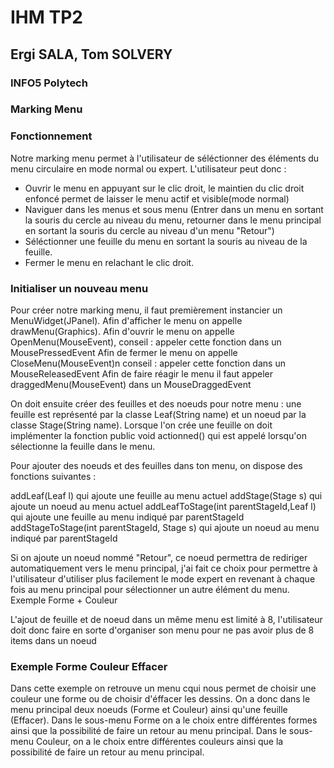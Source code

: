 # IHM TP2
## Ergi SALA, Tom SOLVERY
### INFO5 Polytech

### Marking Menu

### Fonctionnement 

Notre marking menu permet à l'utilisateur de séléctionner des éléments du menu circulaire en mode normal ou expert.
L'utilisateur peut donc :
 
 - Ouvrir le menu en appuyant sur le clic droit, le maintien du clic droit enfoncé permet de laisser le menu actif et visible(mode normal)
 - Naviguer dans les menus et sous menu (Entrer dans un menu en sortant la souris du cercle au niveau du menu, retourner dans le menu principal en sortant la souris du cercle au niveau d'un menu "Retour")
 - Séléctionner une feuille du menu en sortant la souris au niveau de la feuille.
 - Fermer le menu en relachant le clic droit.
 
 ### Initialiser un nouveau menu
 
 Pour créer notre marking menu, il faut premièrement instancier un MenuWidget(JPanel).
 Afin d'afficher le menu on appelle drawMenu(Graphics).
 Afin d'ouvrir le menu on appelle OpenMenu(MouseEvent), conseil : appeler cette fonction dans un MousePressedEvent
 Afin de fermer le menu on appelle CloseMenu(MouseEvent)n conseil : appeler cette fonction dans un MouseReleasedEvent
 Afin de faire réagir le menu il faut appeler draggedMenu(MouseEvent) dans un MouseDraggedEvent
 
 On doit ensuite créer des feuilles et des noeuds pour notre menu :
 une feuille est représenté par la classe Leaf(String name) et un noeud par la classe Stage(String name).
 Lorsque l'on crée une feuille on doit implémenter la fonction 
 public void actionned() qui est appelé lorsqu'on sélectionne la feuille dans le menu.
 
 Pour ajouter des noeuds et des feuilles dans ton menu, on dispose des fonctions suivantes : 
 
 addLeaf(Leaf l) qui ajoute une feuille au menu actuel
 addStage(Stage s) qui ajoute un noeud au menu actuel
 addLeafToStage(int parentStageId,Leaf l) qui ajoute une feuille au menu indiqué par parentStageId
 addStageToStage(int parentStageId, Stage s) qui ajoute un noeud au menu indiqué par parentStageId
 
 Si on ajoute un noeud nommé "Retour", ce noeud permettra de rediriger automatiquement vers le menu principal, j'ai fait ce choix pour
permettre à l'utilisateur d'utiliser plus facilement le mode expert en revenant à chaque fois au menu principal pour sélectionner un autre élément du menu. Exemple Forme + Couleur

L'ajout de feuille et de noeud dans un même menu est limité à 8, l'utilisateur doit donc faire en sorte d'organiser son menu pour ne pas avoir plus de 8 items dans un noeud

### Exemple Forme Couleur Effacer

Dans cette exemple on retrouve un menu cqui nous permet de choisir une couleur une forme ou de choisir d'éffacer les dessins.
On a donc dans le menu principal deux noeuds (Forme et Couleur) ainsi qu'une feuille (Effacer).
Dans le sous-menu Forme on a le choix entre différentes formes ainsi que la possibilité de faire un retour au menu principal.
Dans le sous-menu Couleur, on a le choix entre différentes couleurs ainsi que la possibilité de faire un retour au menu principal.
 

  
